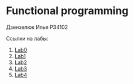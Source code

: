 # Functional programming

Дзензелюк Илья P34102

Ссылки на лабы:

1. [Lab0](Lab0/README.md)
2. [Lab1](Lab1/README.md)
3. [Lab2](Lab2/README.md)
4. [Lab3](Lab3/README.md)
5. [Lab4](Lab4/README.md)
